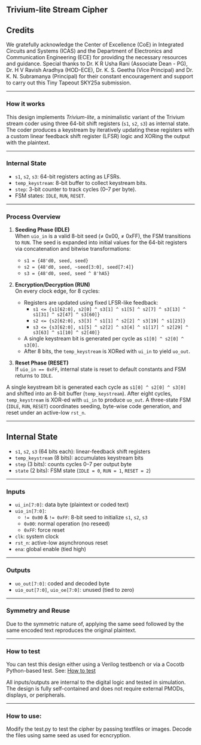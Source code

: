 ## Trivium-lite Stream Cipher

## Credits

We gratefully acknowledge the Center of Excellence (CoE) in Integrated Circuits and Systems (ICAS) and the Department of Electronics and Communication Engineering (ECE) for providing the necessary resources and guidance. Special thanks to Dr. K R Usha Rani (Associate Dean - PG), Dr. H V Ravish Aradhya (HOD-ECE), Dr. K. S. Geetha (Vice Principal) and Dr. K. N. Subramanya (Principal) for their constant encouragement and support to carry out this Tiny Tapeout SKY25a submission.

---
### How it works

This design implements *Trivium-lite*, a minimalistic variant of the Trivium stream coder using three 64-bit shift registers (`s1`, `s2`, `s3`) as internal state. The coder produces a keystream by iteratively updating these registers with a custom linear feedback shift register (LFSR) logic and XORing the output with the plaintext.

---

### Internal State

- `s1`, `s2`, `s3`: 64-bit registers acting as LFSRs.
- `temp_keystream`: 8-bit buffer to collect keystream bits.
- `step`: 3-bit counter to track cycles (0–7 per byte).
- FSM states: `IDLE`, `RUN`, `RESET`.

---

### Process Overview

1. **Seeding Phase (IDLE)**  
   When `uio_in` is a valid 8-bit seed (≠ 0x00, ≠ 0xFF), the FSM transitions to `RUN`. The seed is expanded into initial values for the 64-bit registers via concatenation and bitwise transformations:
   - `s1 = {48'd0, seed, seed}`
   - `s2 = {48'd0, seed, ~seed[3:0], seed[7:4]}`
   - `s3 = {48'd0, seed, seed ^ 8'hA5}`

2. **Encryption/Decryption (RUN)**  
   On every clock edge, for 8 cycles:
   - Registers are updated using fixed LFSR-like feedback:
     - `s1 <= {s1[62:0], s2[0] ^ s3[1] ^ s1[5] ^ s2[7] ^ s3[13] ^ s1[31] ^ s2[47] ^ s3[60]}`
     - `s2 <= {s2[62:0], s3[3] ^ s1[1] ^ s2[2] ^ s3[19] ^ s1[23]}`
     - `s3 <= {s3[62:0], s1[5] ^ s2[2] ^ s3[4] ^ s1[17] ^ s2[29] ^ s3[63] ^ s1[10] ^ s2[40]}`
   - A single keystream bit is generated per cycle as `s1[0] ^ s2[0] ^ s3[0]`.
   - After 8 bits, the `temp_keystream` is XORed with `ui_in` to yield `uo_out`.

3. **Reset Phase (RESET)**  
   If `uio_in == 0xFF`, internal state is reset to default constants and FSM returns to `IDLE`.

A single keystream bit is generated each cycle as `s1[0] ^ s2[0] ^ s3[0]` and shifted into an 8-bit buffer (`temp_keystream`). After eight cycles, `temp_keystream` is XOR-ed with `ui_in` to produce `uo_out`. A three-state FSM (`IDLE`, `RUN`, `RESET`) coordinates seeding, byte-wise code generation, and reset under an active-low `rst_n`.

---

## Internal State

- `s1`, `s2`, `s3` (64 bits each): linear-feedback shift registers  
- `temp_keystream` (8 bits): accumulates keystream bits  
- `step` (3 bits): counts cycles 0–7 per output byte  
- `state` (2 bits): FSM state (`IDLE = 0`, `RUN = 1`, `RESET = 2`)  

---

### Inputs

- `ui_in[7:0]`: data byte (plaintext or coded text)  
- `uio_in[7:0]`:  
  - `!= 0x00` & `!= 0xFF`: 8-bit seed to initialize `s1`, `s2`, `s3`  
  - `0x00`: normal operation (no reseed)  
  - `0xFF`: force reset  
- `clk`: system clock  
- `rst_n`: active-low asynchronous reset  
- `ena`: global enable (tied high)  

---

### Outputs

- `uo_out[7:0]`: coded and decoded byte  
- `uio_out[7:0]`, `uio_oe[7:0]`: unused (tied to zero)  

---

### Symmetry and Reuse

Due to the symmetric nature of, applying the same seed followed by the same encoded text reproduces the original plaintext.

---

### How to test

You can test this design either using a Verilog testbench or via a Cocotb Python-based test. See: [How to test](test/README.MD)

All inputs/outputs are internal to the digital logic and tested in simulation. The design is fully self-contained and does not require external PMODs, displays, or peripherals. 

---

### How to use: 

Modify the test.py to test the cipher by passing textfiles or images. Decode the files using same seed as used for ecncryption.

